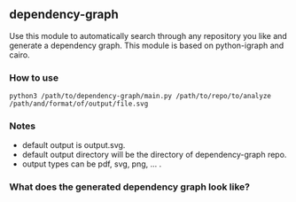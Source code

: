 ## dependency-graph
Use this module to automatically search through any repository you like and generate a dependency graph.
This module is based on python-igraph and cairo.

### How to use
```shell
python3 /path/to/dependency-graph/main.py /path/to/repo/to/analyze /path/and/format/of/output/file.svg
```

### Notes
- default output is output.svg.
- default output directory will be the directory of dependency-graph repo.
- output types can be pdf, svg, png, ... .

### What does the generated dependency graph look like?

